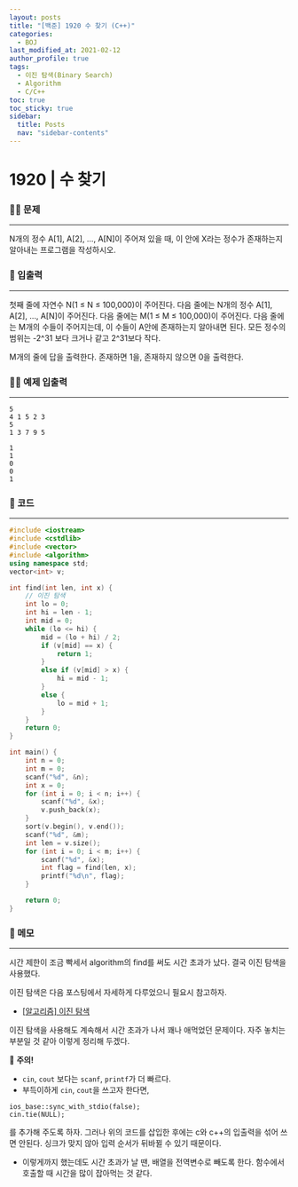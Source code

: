 ```yaml
---
layout: posts
title: "[백준] 1920 수 찾기 (C++)"
categories:
  - BOJ
last_modified_at: 2021-02-12
author_profile: true
tags:
  - 이진 탐색(Binary Search)
  - Algorithm
  - C/C++
toc: true
toc_sticky: true
sidebar:
  title: Posts
  nav: "sidebar-contents"
---
```


# 1920 | 수 찾기


### 🙋‍♀️ 문제

-----

N개의 정수 A[1], A[2], …, A[N]이 주어져 있을 때, 이 안에 X라는 정수가 존재하는지 알아내는 프로그램을 작성하시오.

### 🙌 입출력

-----

첫째 줄에 자연수 N(1 ≤ N ≤ 100,000)이 주어진다. 다음 줄에는 N개의 정수 A[1], A[2], …, A[N]이 주어진다. 다음 줄에는 M(1 ≤ M ≤ 100,000)이 주어진다. 다음 줄에는 M개의 수들이 주어지는데, 이 수들이 A안에 존재하는지 알아내면 된다. 모든 정수의 범위는 -2^31 보다 크거나 같고 2^31보다 작다.

M개의 줄에 답을 출력한다. 존재하면 1을, 존재하지 않으면 0을 출력한다.

### 🙋‍♂️ 예제 입출력

-----

```
5
4 1 5 2 3
5
1 3 7 9 5
```

```
1
1
0
0
1
```

### 🚀 코드

-----

```c++
#include <iostream>
#include <cstdlib>
#include <vector>
#include <algorithm>
using namespace std;
vector<int> v;

int find(int len, int x) {
	// 이진 탐색
	int lo = 0;
	int hi = len - 1;
	int mid = 0;
	while (lo <= hi) {
		mid = (lo + hi) / 2;
		if (v[mid] == x) {
			return 1;
		}
		else if (v[mid] > x) {
			hi = mid - 1;
		}
		else {
			lo = mid + 1;
		}
	}
	return 0;
}

int main() {
	int n = 0;
	int m = 0;
	scanf("%d", &n);
	int x = 0;
	for (int i = 0; i < n; i++) {
		scanf("%d", &x);
		v.push_back(x);
	}
	sort(v.begin(), v.end());
	scanf("%d", &m);
	int len = v.size();
	for (int i = 0; i < m; i++) {
		scanf("%d", &x);
		int flag = find(len, x);
		printf("%d\n", flag);
	}

	return 0;
}
```


### 🌠 메모

-----

시간 제한이 조금 빡세서 algorithm의 find를 써도 시간 초과가 났다. 결국 이진 탐색을 사용했다.

이진 탐색은 다음 포스팅에서 자세하게 다루었으니 필요시 참고하자.<br>
- <a href="https://rayrny.github.io/algorithm/binary-search/">[알고리즘] 이진 탐색</a>

이진 탐색을 사용해도 계속해서 시간 초과가 나서 꽤나 애먹었던 문제이다.
자주 놓치는 부분일 것 같아 이렇게 정리해 두겠다.

🚨 **주의!**

- ```cin```, ```cout``` 보다는 ```scanf```, ```printf```가 더 빠르다.
- 부득이하게 ```cin```, ```cout```을 쓰고자 한다면,
```
ios_base::sync_with_stdio(false);
cin.tie(NULL);
```
를 추가해 주도록 하자. 그러나 위의 코드를 삽입한 후에는 c와 c++의 입출력을 섞어 쓰면 안된다. 싱크가 맞지 않아 입력 순서가 뒤바뀔 수 있기 때문이다.
- 이렇게까지 했는데도 시간 초과가 날 땐, 배열을 전역변수로 빼도록 한다. 함수에서 호출할 때 시간을 많이 잡아먹는 것 같다.
